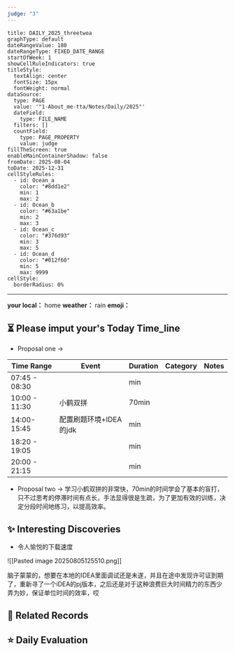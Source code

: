 ```yaml
---
judge: "3"
---
```

```contributionGraph
title: DAILY_2025_threetwoa
graphType: default
dateRangeValue: 180
dateRangeType: FIXED_DATE_RANGE
startOfWeek: 1
showCellRuleIndicators: true
titleStyle:
  textAlign: center
  fontSize: 15px
  fontWeight: normal
dataSource:
  type: PAGE
  value: '"1-About_me-tta/Notes/Daily/2025"'
  dateField:
    type: FILE_NAME
  filters: []
  countField:
    type: PAGE_PROPERTY
    value: judge
fillTheScreen: true
enableMainContainerShadow: false
fromDate: 2025-08-04
toDate: 2025-12-31
cellStyleRules:
  - id: Ocean_a
    color: "#8dd1e2"
    min: 1
    max: 2
  - id: Ocean_b
    color: "#63a1be"
    min: 2
    max: 3
  - id: Ocean_c
    color: "#376d93"
    min: 3
    max: 5
  - id: Ocean_d
    color: "#012f60"
    min: 5
    max: 9999
cellStyle:
  borderRadius: 0%

```
---


**your local：** home
**weather：** rain
**emoji：**  




## ⏳  Please imput your's Today Time_line
- Proposal one -> 

| Time Range    | Event           | Duration | Category | Notes |
| ------------- | --------------- | -------- | -------- | ----- |
| 07:45 - 08:30 |                 | min      |          |       |
| 10:00 - 11:30 | 小鹤双拼            | 70min    |          |       |
| 14:00-15:45   | 配置刷题环境+IDEA的jdk | min      |          |       |
| 18:20 - 19:05 |                 | min      |          |       |
| 20:00 - 21:15 |                 | min      |          |       |
- Proposal two -> 
学习小鹤双拼的非常快，70min的时间学会了基本的盲打，只不过思考的停滞时间有点长，手法显得很是生疏，为了更加有效的训练，决定分段时间地练习，以提高效率。


## ✨ Interesting Discoveries

- 令人愉悦的下载速度

![[Pasted image 20250805125510.png]]

脑子蒙蒙的，想要在本地的IDEA里面调试还是未遂，并且在途中发现许可证到期了，重新寻了一个iDEA的pj版本，之后还是对于这种浪费巨大时间精力的东西少弄为妙，保证单位时间的效率，哎



## 🔗 Related Records





## ⭐ Daily Evaluation  



















